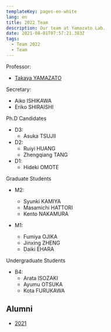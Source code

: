 ```yaml
---
templateKey: pages-en-white
lang: en
title: 2022 Team
description: Our team at Yamazato Lab.
date: 2021-08-01T07:57:21.383Z
tags:
  - Team 2022
  - Team
---
```


Professor:

- [Takaya YAMAZATO](/team/Takaya-Yamazato/)

Secretary:

- Aiko ISHIKAWA
- Eriko SHIRAISHI

Ph.D Candidates

- D3:
  - Asuka TSUJII
- D2:
  - Ruiyi HUANG
  - Zhengqiang TANG
- D1:
  - Hideki OMOTE

Graduate Students

- M2:

  - Syunki KAMIYA
  - Masamichi HATTORI
  - Kento NAKAMURA

- M1:
  - Fumiya OJIKA
  - Jinxing ZHENG
  - Daiki EHARA

Undergraduate Students

- B4:
  - Arata ISOZAKI
  - Ayumu OTSUKA
  - Kota FURUKAWA

## Alumni

- [2021](/en/team/2021/)
